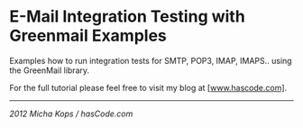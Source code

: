 # E-Mail Integration Testing with Greenmail Examples


Examples how to run integration tests for SMTP, POP3, IMAP, IMAPS.. using the GreenMail library.

For the full tutorial please feel free to visit my blog at [www.hascode.com].

---

*2012 Micha Kops / hasCode.com*

  [www.hascode.com]:http://www.hascode.com/
